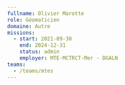 ```yaml
---
fullname: Olivier Marotte
role: Géomaticien
domaine: Autre
missions:
  - start: 2021-09-30
    end: 2024-12-31
    status: admin
    employer: MTE-MCTRCT-Mer - DGALN
teams:
  - /teams/mtes
---
```

